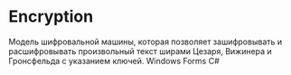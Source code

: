 # Encryption
Модель шифровальной машины, которая позволяет зашифровывать и расшифровывать произвольный 
текст ширами Цезаря, Вижинера и Гронсфельда с указанием ключей.
Windows Forms
C#
